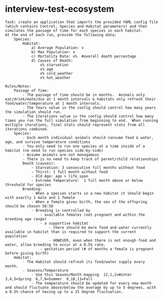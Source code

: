 interview-test-ecosystem
========================

	Task: create an application that imports the provided YAML config file (which contains Control, Species and Habitat parameters) and then simulates the passage of time for each species in each habitat.
	At the end of each run, provide the following data:
		Species:
			Habitat:
				a) Average Population: x
				b) Max Population: x
				c) Mortality Rate: x%  #overall death percentage
				d) Causes of Death:
					x% starvation
					x% age
					x% cold_weather
					x% hot_weather
			
	Rules/Notes:
		Passage of Time:
			- The passage of time should be in months.  Animals only eat/drink/mate/die at 1 month intervals & habitats only refresh their food/water/temperature at 1 month intervals.
			- The Years value in the config should control how many years the simulation should run.
			- The Iterations value in the config should control how many times you run the full simulation from beginning to end.  When running multiple iterations, final stats should represent stats from all iterations combined.
		Species:
			- Each month individual animals should consume food & water, age, and survive temperature conditions
			- You only need to run one species at a time inside of a habitat (no need to run species side-by-side)
			- Assume animals are not monogamous
			- There is no need to keep track of parent/child relationships
			Death (causes):
				- Starvation: 3 consecutive full months without food 
				- Thirst: 1 full month without food
				- Old Age: age > life_span
				- Extreme Temperature:  1 full month above or below threshold for species
			Breeding:
				- When a species starts in a new habitat it should begin with exactly 1 male and 1 female
				- When a female gives birth, the sex of the offspring should be chosen 50:50
				- Breeding is controlled by
					- available females (not pregnant and within the breeding age range)
					- a supportive habitat
						- there should be more food and water currently available in habitat than is required to support the current population
						- HOWEVER, even when there is not enough food and water, allow breeding to occur at a 0.5% rate.
					- gestation period (# of months a female is pregnant before giving birth)
		Habitat:
			- The Habitat should refresh its food/water supply every month.
			- Seasons/Temperature
				- Use this Season/Month mapping  12,1,2=Winter  3,4,5=Spring  6,7,8=Summer  9,10,11=Fall
				- The temperature should be updated for every new month and should fluctuate above/below the average by up to 5 degrees, with a 0.5% chance of having up to a 15 degree fluctuation.
